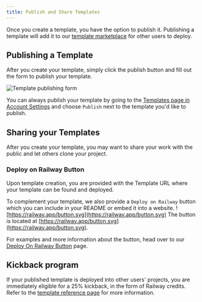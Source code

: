 ```yaml
---
title: Publish and Share Templates
---
```


Once you create a template, you have the option to publish it. Publishing a template will add it to our <a href="https://railway.app/templates" target="_blank">template marketplace</a> for other users to deploy.

## Publishing a Template

After you create your template, simply click the publish button and fill out the form to publish your template.

<Image src="https://res.cloudinary.com/railway/image/upload/v1680281251/CleanShot_2023-03-31_at_20.46.28_2x_tjjpna.png"
  alt="Template publishing form"
  layout="intrinsic"
  width={510}
  height={800}
  quality={80}
/>

You can always publish your template by going to the <a href="https://railway.app/account/templates" target="_blank">Templates page in Account Settings</a> and choose `Publish` next to the template you'd like to publish.

## Sharing your Templates

After you create your template, you may want to share your work with the public and let others clone your project.

### Deploy on Railway Button

Upon template creation, you are provided with the Template URL where your template can be found and deployed.  

To complement your template, we also provide a `Deploy on Railway` button which you can include in your README or embed it into a website.
![https://railway.app/button.svg](https://railway.app/button.svg)
The button is located at [https://railway.app/button.svg](https://railway.app/button.svg).

For examples and more information about the button, head over to our [Deploy On Railway Button](/deploy/deploy-on-railway-button) page.

## Kickback program

If your published template is deployed into other users' projects, you are immediately eligible for a 25% kickback, in the form of Railway credits.  Refer to the [template reference page](/reference/templates#kickback-program) for more information.